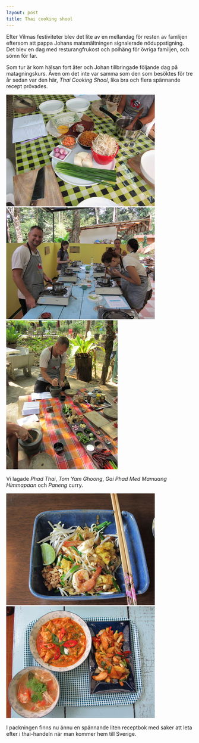 ```yaml
---
layout: post
title: Thai cooking shool
---
```


Efter Vilmas festiviteter blev det lite av en mellandag för resten av famlijen eftersom att pappa Johans matsmältningen signalerade nöduppstigning. Det blev en dag med resturangfrukost och polhäng för övriga familjen, och sömn för far.

Som tur är kom hälsan fort åter och Johan tillbringade följande dag på matagningskurs. Även om det inte var samma som den som besöktes för tre år sedan var den här, _Thai Cooking Shool_, lika bra och flera spännande recept prövades.

<a href="/images/2012-01-25/IMG_1211.JPG"><img src="/images/2012-01-25/thumbnails/IMG_1211.JPG" /></a>
<a href="/images/2012-01-25/IMG_1224.JPG"><img src="/images/2012-01-25/thumbnails/IMG_1224.JPG" /></a>
<a href="/images/2012-01-25/IMG_1228.JPG"><img src="/images/2012-01-25/thumbnails/IMG_1228.JPG" /></a>

Vi lagade _Phad Thai_, _Tom Yam Ghoong_, _Gai Phad Med Mamuang Himmapaan_ och _Paneng_ curry.
 
<a href="/images/2012-01-25/IMG_1214.JPG"><img src="/images/2012-01-25/thumbnails/IMG_1214.JPG" /></a>
<a href="/images/2012-01-25/IMG_1243.JPG"><img src="/images/2012-01-25/thumbnails/IMG_1243.JPG" /></a>

I packningen finns nu ännu en spännande liten receptbok med saker att leta efter i thai-handeln när man kommer hem till Sverige.
